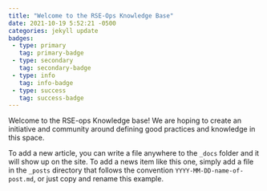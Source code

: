 ```yaml
---
title: "Welcome to the RSE-Ops Knowledge Base"
date: 2021-10-19 5:52:21 -0500
categories: jekyll update
badges:
 - type: primary
   tag: primary-badge
 - type: secondary
   tag: secondary-badge
 - type: info
   tag: info-badge
 - type: success
   tag: success-badge
---
```


Welcome to the RSE-ops Knowledge base! We are hoping to create an initiative and community around defining good practices and knowledge in this space.

<!--more-->

To add a new article, you can write a file anywhere to the `_docs` folder and it will show up on the site. To add a news item like this one,
simply add a file in the `_posts` directory that follows the convention `YYYY-MM-DD-name-of-post.md`, or just copy and rename this example.
